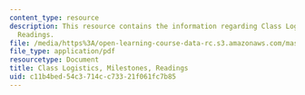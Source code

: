 ```yaml
---
content_type: resource
description: This resource contains the information regarding Class Logistics, Milestones,
  Readings.
file: /media/https%3A/open-learning-course-data-rc.s3.amazonaws.com/mas-965-nextlab-i-designing-mobile-technologies-for-the-next-billion-users-fall-2008/c11b4bed54c3714cc73321f061fc7b85_MITMAS_965F08_Lec04_logic.pdf
file_type: application/pdf
resourcetype: Document
title: Class Logistics, Milestones, Readings
uid: c11b4bed-54c3-714c-c733-21f061fc7b85
---
```

